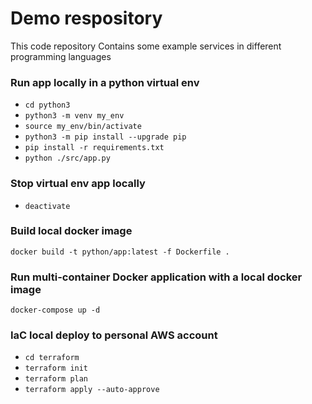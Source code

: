 # Demo respository
This code repository Contains some example services in different programming languages

### Run app locally in a python virtual env
- `cd python3`
- `python3 -m venv my_env`
- `source my_env/bin/activate`
- `python3 -m pip install --upgrade pip`
- `pip install -r requirements.txt`
- `python ./src/app.py`
### Stop virtual env app locally 
- `deactivate`

### Build local docker image
`docker build -t python/app:latest -f Dockerfile .`

### Run multi-container Docker application with a local docker image
`docker-compose up -d`

### IaC local deploy to personal AWS account
- `cd terraform`
- `terraform init`
- `terraform plan` 
- `terraform apply --auto-approve` 